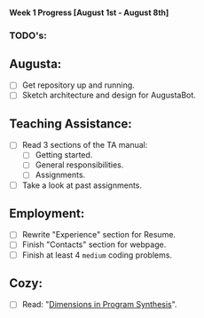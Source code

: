 #### Week 1 Progress [August 1st - August 8th]
### TODO's:
## Augusta:
- [ ] Get repository up and running.
- [ ] Sketch architecture and design for AugustaBot.

## Teaching Assistance:
- [ ] Read 3 sections of the TA manual:
    - [ ] Getting started.
    - [ ] General responsibilities.
    - [ ] Assignments.
- [ ] Take a look at past assignments.

## Employment:
- [ ] Rewrite "Experience" section for Resume.
- [ ] Finish "Contacts" section for webpage.
- [ ] Finish at least 4 `medium` coding problems.

## Cozy:
- [ ] Read: "[Dimensions in Program Synthesis](https://www.microsoft.com/en-us/research/wp-content/uploads/2016/12/ppdp10-synthesis.pdf)".
